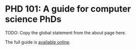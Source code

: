 # PHD 101: A guide for computer science PhDs

TODO: Copy the global statement from the about page here.

The full guide is [available online](https://jdaymude.github.io/phd101/).
